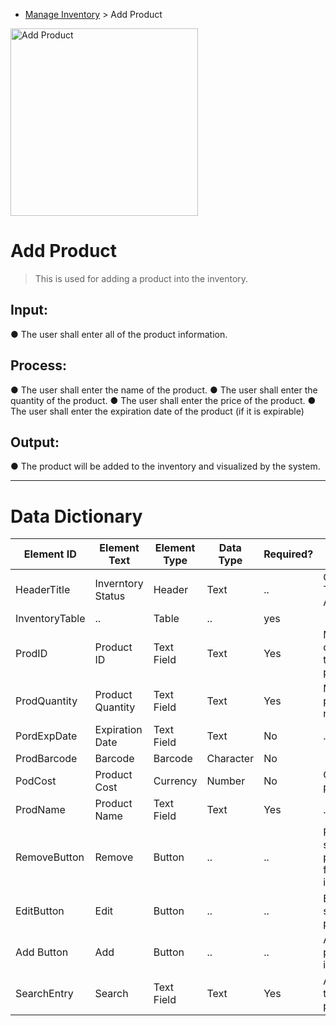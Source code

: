 - [Manage Inventory](../MAIN_MD/3_SQUAREMIND_ManageInventory.md) > Add Product


<img src="[https://github.com/HarleyGotardo/square-mind/assets/111520613/c7110ebc-9212-47f2-8545-48355f07d652]" alt="Add Product" width="300"/>

# Add Product
> This is used for adding a product into the inventory.

## Input:
  ● The user shall enter all of the product information.

## Process:
  ● The user shall enter the name of the product.
  ● The user shall enter the quantity of the product.
  ● The user shall enter the price of the product.
  ● The user shall enter the expiration date of the product (if it is expirable)

## Output:
  ● The product will be added to the inventory and visualized by the system.

______
>
# Data Dictionary
| Element ID | Element Text| Element Type | Data Type | Required? | Rules |
|------------|------------|------------|------------|------------|------------|
| HeaderTitle | Inverntory Status | Header | Text |..| Centered Text Alignment |  
| InventoryTable |..| Table |..| yes |  |  
| ProdID | Product ID | Text Field | Text | Yes | Must coorespond to a valid product |  
| ProdQuantity | Product Quantity | Text Field | Text | Yes | Must be a positive numner |  
| PordExpDate | Expiration Date | Text Field | Text | No |..|  
| ProdBarcode | Barcode | Barcode | Character | No |  |  
| PodCost | Product Cost | Currency | Number | No | Cost of the production |  
| ProdName | Product Name | Text Field | Text | Yes |..|  
| RemoveButton | Remove | Button |..|..| Removes selected product/s from inventory |  
| EditButton | Edit | Button |..|..| Edit the selected product |  
| Add Button | Add | Button |..|..| Add a product to inventory |  
| SearchEntry | Search | Text Field | Text | Yes | Allow users to search a product |  
